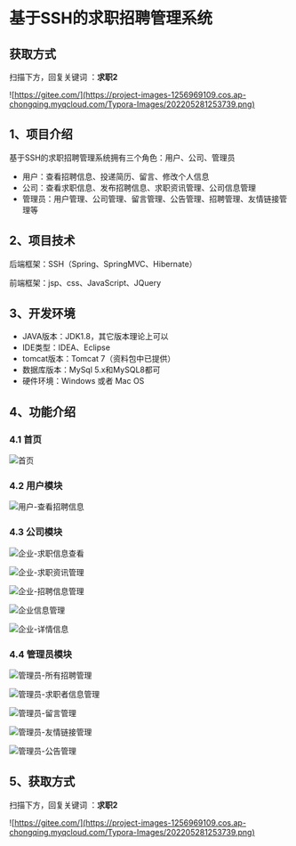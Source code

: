 # 基于SSH的求职招聘管理系统

## 获取方式

扫描下方，回复关键词  ：**求职2**

![https://gitee.com/](https://project-images-1256969109.cos.ap-chongqing.myqcloud.com/Typora-Images/202205281253739.png)

## 1、项目介绍

基于SSH的求职招聘管理系统拥有三个角色：用户、公司、管理员

- 用户：查看招聘信息、投递简历、留言、修改个人信息
- 公司：查看求职信息、发布招聘信息、求职资讯管理、公司信息管理
- 管理员：用户管理、公司管理、留言管理、公告管理、招聘管理、友情链接管理等


## 2、项目技术

后端框架：SSH（Spring、SpringMVC、Hibernate）

前端框架：jsp、css、JavaScript、JQuery

## 3、开发环境

- JAVA版本：JDK1.8，其它版本理论上可以
- IDE类型：IDEA、Eclipse
- tomcat版本：Tomcat 7（资料包中已提供）
- 数据库版本：MySql 5.x和MySQL8都可
- 硬件环境：Windows 或者 Mac OS


## 4、功能介绍

### 4.1 首页

![首页](https://project-images-1256969109.cos.ap-chongqing.myqcloud.com/Typora-Images/202206121537453.jpg)

### 4.2 用户模块

![用户-查看招聘信息](https://project-images-1256969109.cos.ap-chongqing.myqcloud.com/Typora-Images/202206121537567.jpg)

### 4.3 公司模块

![企业-求职信息查看](https://project-images-1256969109.cos.ap-chongqing.myqcloud.com/Typora-Images/202206121537640.jpg)

![企业-求职资讯管理](https://project-images-1256969109.cos.ap-chongqing.myqcloud.com/Typora-Images/202206121537813.jpg)

![企业-招聘信息管理](https://project-images-1256969109.cos.ap-chongqing.myqcloud.com/Typora-Images/202206121537993.jpg)

![企业信息管理](https://project-images-1256969109.cos.ap-chongqing.myqcloud.com/Typora-Images/202206121538472.jpg)

![企业-详情信息](https://project-images-1256969109.cos.ap-chongqing.myqcloud.com/Typora-Images/202206121538485.jpg)

### 4.4 管理员模块

![管理员-所有招聘管理](https://project-images-1256969109.cos.ap-chongqing.myqcloud.com/Typora-Images/202206121538824.jpg)

![管理员-求职者信息管理](https://project-images-1256969109.cos.ap-chongqing.myqcloud.com/Typora-Images/202206121538412.jpg)

![管理员-留言管理](https://project-images-1256969109.cos.ap-chongqing.myqcloud.com/Typora-Images/202206121538905.jpg)

![管理员-友情链接管理](https://project-images-1256969109.cos.ap-chongqing.myqcloud.com/Typora-Images/202206121538142.jpg)

![管理员-公告管理](https://project-images-1256969109.cos.ap-chongqing.myqcloud.com/Typora-Images/202206121538598.jpg)

## 5、获取方式

扫描下方，回复关键词  ：**求职2**

![https://gitee.com/](https://project-images-1256969109.cos.ap-chongqing.myqcloud.com/Typora-Images/202205281253739.png)

